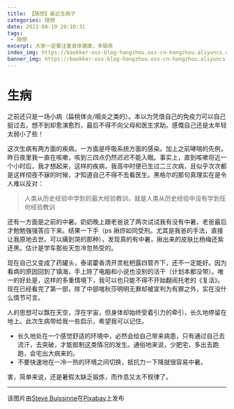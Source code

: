 ```yaml
---
title: 【随想】最近生病子
categories: 随想
date: 2021-08-19 20:10:31
tags: 
 - 随想
excerpt: 大家一定要注重身体健康，多锻炼
index_img: https://baokker-oss-blog-hangzhou.oss-cn-hangzhou.aliyuncs.com/cdn_for_blog/blog_imgs/thermometer-1539191_1920.jpg
banner_img: https://baokker-oss-blog-hangzhou.oss-cn-hangzhou.aliyuncs.com/cdn_for_blog/blog_imgs/thermometer-1539191_1920.jpg
---
```


# 生病

之前还只是一场小病（扁桃体炎/咽炎之类的）。本以为凭借自己的免疫力可以自己挺过去，想不到却愈演愈烈，最后不得不向父母和医生求助。感慨自己还是太年轻太弱小了些！

这次生病有两方面的疾病。一方面是呼吸系统方面的感染。加上之前哮喘的先例，昨日夜里我一直在咳嗽，咳到三四点仍然迟迟不能入眠。事实上，直到咳嗽将近一个小时后，我才想起来，这样的疾病，我高中时便已生过二三次病，且似乎次次都是这样彻夜不寐的时候，才知道自己不得不去看医生。黑格尔的那句真理实在是令人难以反对：

> 人类从历史经验中学到的最大经验教训，就是人类从历史经验中没有学到任何经验教训

还有一方面是之前的中暑。奶奶晚上跟老爸说了两次试试我有没有中暑，老爸最后才勉勉强强答应下来。结果一下手（ps 揪痧如同受刑。尤其是我爸的手法，直接让我原地去世。可以痛到哭的那种），发现真的有中暑，揪出来的皮肤比杨梅还紫还黑。估计是学车那些天忽冷忽热受的。

现在自己又变成了药罐头，泰诺藿香清开灵枇杷露四管齐下，还不一定能好。因为看病的原因回到了镇海，手上除了电脑和小说也没别的活干（计划本都没带）。唯一的好处是，这样的多重情境下，我可以也只能不得不开始翻阅托老的《复活》。现在已经看完了第一部，除了中部喀秋莎明明无罪却被宣判为有罪之外，实在没什么情节可言。



人的思想可以飘在天空，浮在宇宙，但身体却始终受着引力的牵引，长久地停留在地上。此次生病带给我一些启示，希望我可以记住。

- 长久地处在一个感觉舒适的环境中，必然会给自己带来病患，只有通过自己去流汗，去突破，才能抵制这类情况的发生。通俗地来说，少肥宅，多出去跑跑，会宅出大病来的。
- 不要快速地在一冷一热的环境之间切换，抵抗力一下降就很容易中暑。



害，简单来说，还是暑假太缺乏锻炼，而作息又太不规律了。

---

该图片由<a href="https://pixabay.com/zh/users/stevepb-282134/?utm_source=link-attribution&amp;utm_medium=referral&amp;utm_campaign=image&amp;utm_content=1539191">Steve Buissinne</a>在<a href="https://pixabay.com/zh/?utm_source=link-attribution&amp;utm_medium=referral&amp;utm_campaign=image&amp;utm_content=1539191">Pixabay</a>上发布